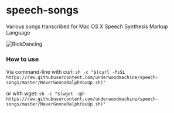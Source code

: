 # speech-songs
Various songs transcribed for Mac OS X Speech Synthesis Markup Language

![RickDancing](https://media.giphy.com/media/Vuw9m5wXviFIQ/giphy.gif)

### How to use

Via command-line with curl:
`sh -c "$(curl -fsSL https://raw.githubusercontent.com/underwoodmachine/speech-songs/master/NeverGonnaRalphYouUp.sh)"`

or with wget:
`sh -c "$(wget -qO- https://raw.githubusercontent.com/underwoodmachine/speech-songs/master/NeverGonnaRalphYouUp.sh)"`
